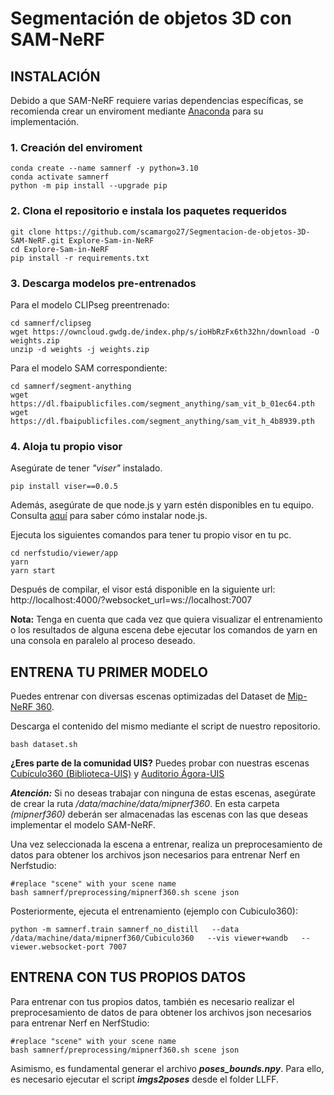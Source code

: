 # Segmentación de objetos 3D con SAM-NeRF

## **INSTALACIÓN**

Debido a que SAM-NeRF requiere varias dependencias específicas, se recomienda crear un enviroment mediante [Anaconda](https://www.anaconda.com/download/success) para su implementación.

### **1. Creación del enviroment**
```
conda create --name samnerf -y python=3.10
conda activate samnerf
python -m pip install --upgrade pip
```
### **2. Clona el repositorio e instala los paquetes requeridos**
```
git clone https://github.com/scamargo27/Segmentacion-de-objetos-3D-SAM-NeRF.git Explore-Sam-in-NeRF
cd Explore-Sam-in-NeRF
pip install -r requirements.txt
``` 
### **3. Descarga modelos pre-entrenados**

Para el modelo CLIPseg preentrenado:
```
cd samnerf/clipseg
wget https://owncloud.gwdg.de/index.php/s/ioHbRzFx6th32hn/download -O weights.zip
unzip -d weights -j weights.zip
```
Para el modelo SAM correspondiente:

```
cd samnerf/segment-anything
wget https://dl.fbaipublicfiles.com/segment_anything/sam_vit_b_01ec64.pth
wget https://dl.fbaipublicfiles.com/segment_anything/sam_vit_h_4b8939.pth
```
### **4. Aloja tu propio visor**

Asegúrate de tener _"viser"_ instalado.

```
pip install viser==0.0.5
```

Además, asegúrate de que node.js y yarn estén disponibles en tu equipo. Consulta [aquí](https://www.digitalocean.com/community/tutorials/how-to-install-node-js-on-ubuntu-20-04)  para saber cómo instalar node.js.

Ejecuta los siguientes comandos para tener tu propio visor en tu pc.

```
cd nerfstudio/viewer/app
yarn
yarn start
```

Después de compilar, el visor está disponible en la siguiente url: http://localhost:4000/?websocket_url=ws://localhost:7007

**Nota:** Tenga en cuenta que cada vez que quiera visualizar el entrenamiento o los resultados de alguna escena debe ejecutar los comandos de yarn en una consola en paralelo al proceso deseado.

## ENTRENA TU PRIMER MODELO 

Puedes entrenar con diversas escenas optimizadas del Dataset de [Mip-NeRF 360](https://jonbarron-info.translate.goog/mipnerf360/?_x_tr_sl=en&_x_tr_tl=es&_x_tr_hl=es&_x_tr_pto=tc).

Descarga el contenido del mismo mediante el script de nuestro repositorio.

```
bash dataset.sh
```
**¿Eres parte de la comunidad UIS?** Puedes probar con nuestras escenas [Cubículo360 (Biblioteca-UIS)](https://drive.google.com/drive/folders/1eDXjGIb3tiUpDG_WdFCICe-svnWkiToB?usp=sharing) y [Auditorio Ágora-UIS]()

**_Atención:_** Si no deseas trabajar con ninguna de estas escenas, asegúrate de crear la ruta _/data/machine/data/mipnerf360_. En esta carpeta _(mipnerf360)_ deberán ser almacenadas las escenas con las que deseas implementar el modelo SAM-NeRF.

Una vez seleccionada la escena a entrenar, realiza un preprocesamiento de datos para obtener los archivos json necesarios para entrenar Nerf en Nerfstudio:
```
#replace "scene" with your scene name
bash samnerf/preprocessing/mipnerf360.sh scene json
```

Posteriormente, ejecuta el entrenamiento (ejemplo con Cubiculo360): 
``` 
python -m samnerf.train samnerf_no_distill   --data /data/machine/data/mipnerf360/Cubiculo360   --vis viewer+wandb   --viewer.websocket-port 7007
``` 

## ENTRENA CON TUS PROPIOS DATOS 

Para entrenar con tus propios datos, también es necesario realizar el preprocesamiento de datos de para obtener los archivos json necesarios para entrenar Nerf en NerfStudio:

```
#replace "scene" with your scene name
bash samnerf/preprocessing/mipnerf360.sh scene json
```
Asimismo, es fundamental generar el archivo _**poses_bounds.npy**_. Para ello, es necesario ejecutar el script _**imgs2poses**_ desde el folder LLFF.






